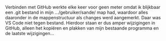 Verbinden met GitHub werkte elke keer voor geen meter omdat ik blijkbaar een .git bestand in mijn .../gebruiker/sande/ map had, waardoor alles daaronder in de mappenstructuur als changes werd aangemerkt. Daar was VS Code niet tegen bestand. Hierdoor staan er dus amper wijzigingen in GitHub, alleen het kopiëren en plakken van mijn bestaande programma en de laatste wijzigingen...
